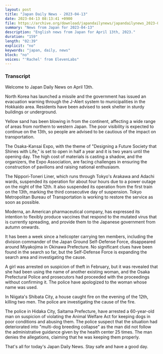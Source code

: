 ```yaml
---
layout: post
title: "Japan Daily News - 2023-04-13"
date: 2023-04-13 08:13:41 +0900
file: https://archive.org/download/japandailynews/japandailynews_2023-04-13.mp3
summary: "News from Japan for 2023-04-13"
description: "English news from Japan for April 13th, 2023."
duration: "159"
length: "02:39"
explicit: "no"
keywords: "japan, daily, news"
block: "no"
voices: "'Rachel' from ElevenLabs"
---
```


### Transcript

Welcome to Japan Daily News on April 13th. 

North Korea has launched a missile and the government has issued an evacuation warning through the J-Alert system to municipalities in the Hokkaido area. Residents have been advised to seek shelter in sturdy buildings or underground. 

Yellow sand has been blowing in from the continent, affecting a wide range of areas from northern to western Japan. The poor visibility is expected to continue on the 13th, so people are advised to be cautious of the impact on transportation. 

The Osaka-Kansai Expo, with the theme of "Designing a Future Society that Shines with Life," is set to open in half a year and it is two years until the opening day. The high cost of materials is casting a shadow, and the organizers, the Expo Association, are facing challenges in ensuring the construction of pavilions and raising national enthusiasm. 

The Nippori-Toneri Liner, which runs through Tokyo's Arakawa and Adachi wards, suspended its operation for about four hours due to a power outage on the night of the 12th. It also suspended its operation from the first train on the 13th, marking the third consecutive day of suspension. Tokyo Metropolitan Bureau of Transportation is working to restore the service as soon as possible. 

Moderna, an American pharmaceutical company, has expressed its intention to flexibly produce vaccines that respond to the mutated virus that is currently spreading, and provide them to the Japanese government from autumn onwards. 

It has been a week since a helicopter carrying ten members, including the division commander of the Japan Ground Self-Defense Force, disappeared around Miyakojima in Okinawa Prefecture. No significant clues have been found in the search so far, but the Self-Defense Force is expanding the search area and investigating the cause. 

A girl was arrested on suspicion of theft in February, but it was revealed that she had been using the name of another existing woman, and the Osaka Prefectural Police and prosecutors had proceeded with the proceedings without confirming it. The police have apologized to the woman whose name was used. 

In Niigata's Shibata City, a house caught fire on the evening of the 12th, killing two men. The police are investigating the cause of the fire. 

The police in Hidaka City, Saitama Prefecture, have arrested a 60-year-old man on suspicion of violating the Animal Welfare Act for keeping dogs in poor conditions and abusing them. The police suspect that the situation had deteriorated into "multi-dog breeding collapse" as the man did not follow the administrative guidance given by the health center 25 times. The man denies the allegations, claiming that he was keeping them properly. 

That's all for today's Japan Daily News. Stay safe and have a good day.
